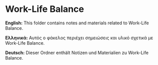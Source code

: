 # Work-Life Balance

**English:** This folder contains notes and materials related to Work-Life Balance.

**Ελληνικά:** Αυτός ο φάκελος περιέχει σημειώσεις και υλικό σχετικά με Work-Life Balance.

**Deutsch:** Dieser Ordner enthält Notizen und Materialien zu Work-Life Balance.
